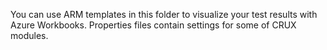 You can use ARM templates in this folder to visualize your test results with Azure Workbooks.
Properties files contain settings for some of CRUX modules.